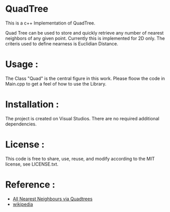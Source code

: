 QuadTree
=======
This is a c++ Implementation of QuadTree. 

Quad Tree can be used to store and quickly retrieve any number of nearest neighbors of any given point. Currently this is implemented for 2D only. The criteris used to define nearness is Euclidian Distance. 

Usage : 
=======
The Class "Quad" is the central figure in this work. 
Please floow the code in Main.cpp to get a feel of how to use the Library.

Installation :
=======
The project is created on Visual Studios. There are no required additional dependencies. 

License :
=======
This code is free to share, use, reuse, and modify according to the MIT license, see LICENSE.txt.

Reference :
=======
* [All Nearest Neighbours via Quadtrees](http://homepage.divms.uiowa.edu/~kvaradar/sp2012/daa/ann.pdf)
* [wikipedia](https://en.wikipedia.org/wiki/Quadtree)
